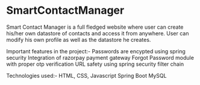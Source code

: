 # SmartContactManager
Smart Contact Manager is a full fledged website where user can create his/her own datastore of contacts and access it from anywhere.
User can modify his own profile as well as the datastore he creates.

Important features in the project:-
  Passwords are encypted using spring security
  Integration of razorpay payment gateway
  Forgot Password module with proper otp verification
  URL safety using spring security filter chain
  
Technologies used:-
  HTML, CSS, Javascript
  Spring Boot
  MySQL
